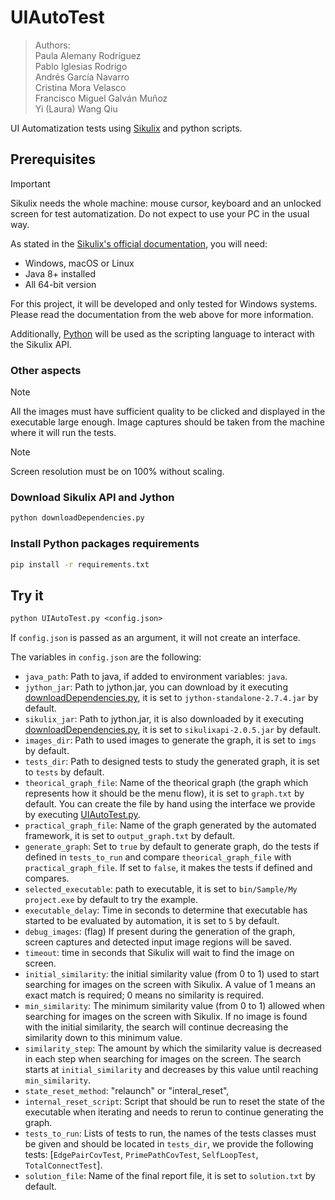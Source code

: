 # UIAutoTest

> Authors:  
> Paula Alemany Rodríguez  
> Pablo Iglesias Rodrigo  
> Andrés García Navarro  
> Cristina Mora Velasco  
> Francisco Miguel Galván Muñoz  
> Yi (Laura) Wang Qiu  

UI Automatization tests using [Sikulix](https://sikulix.github.io/docs/) and python scripts.

## Prerequisites

> [!IMPORTANT]
> Sikulix needs the whole machine: mouse cursor, keyboard and an unlocked screen for test automatization. Do not expect to use your PC in the usual way.

As stated in the [Sikulix's official documentation](https://sikulix.github.io/docs/start/installation), you will need:

- Windows, macOS or Linux
- Java 8+ installed
- All 64-bit version

For this project, it will be developed and only tested for Windows systems. Please read the documentation from the web above for more information.

Additionally, [Python](https://www.python.org/downloads/) will be used as the scripting language to interact with the Sikulix API.

### Other aspects

> [!NOTE]
> All the images must have sufficient quality to be clicked and displayed in the executable large enough. Image captures should be taken from the machine where it will run the tests.

> [!NOTE]
> Screen resolution must be on 100% without scaling.

### Download Sikulix API and Jython

```py
python downloadDependencies.py
```

### Install Python packages requirements

```cmd
pip install -r requirements.txt
```

## Try it

```ps
python UIAutoTest.py <config.json>
```

If `config.json` is passed as an argument, it will not create an interface.

The variables in `config.json` are the following:

- `java_path`: Path to java, if added to environment variables: `java`.
- `jython_jar`: Path to jython.jar, you can download by it executing [downloadDependencies.py](downloadDependencies.py), it is set to `jython-standalone-2.7.4.jar` by default.
- `sikulix_jar`: Path to jython.jar, it is also downloaded by it executing [downloadDependencies.py](downloadDependencies.py), it is set to `sikulixapi-2.0.5.jar` by default.
- `images_dir`: Path to used images to generate the graph, it is set to `imgs` by default.
- `tests_dir`: Path to designed tests to study the generated graph, it is set to `tests` by default.
- `theorical_graph_file`: Name of the theorical graph (the graph which represents how it should be the menu flow), it is set to `graph.txt` by default. You can create the file by hand using the interface we provide by executing [UIAutoTest.py](UIAutoTest.py).
- `practical_graph_file`: Name of the graph generated by the automated framework, it is set to `output_graph.txt` by default.
- `generate_graph`: Set to `true` by default to generate graph, do the tests if defined in `tests_to_run` and compare `theorical_graph_file` with `practical_graph_file`. If set to `false`, it makes the tests if defined and compares.
- `selected_executable`: path to executable, it is set to `bin/Sample/My project.exe` by default to try the example.
- `executable_delay`: Time in seconds to determine that executable has started to be evaluated by automation, it is set to `5` by default.
- `debug_images`: (flag) If present during the generation of the graph, screen captures and detected input image regions will be saved.
- `timeout`: time in seconds that Sikulix will wait to find the image on screen.
- `initial_similarity`: the initial similarity value (from 0 to 1) used to start searching for images on the screen with Sikulix. A value of 1 means an exact match is required; 0 means no similarity is required.
- `min_similarity`: The minimum similarity value (from 0 to 1) allowed when searching for images on the screen with Sikulix. If no image is found with the initial similarity, the search will continue decreasing the similarity down to this minimum value.
- `similarity_step`: The amount by which the similarity value is decreased in each step when searching for images on the screen. The search starts at `initial_similarity` and decreases by this value until reaching `min_similarity`.
- `state_reset_method`: "relaunch" or "interal_reset",
- `internal_reset_script`: Script that should be run to reset the state of the executable when iterating and needs to rerun to continue generating the graph.
- `tests_to_run`: Lists of tests to run, the names of the tests classes must be given and should be located in `tests_dir`, we provide the following tests: [`EdgePairCovTest`, `PrimePathCovTest`, `SelfLoopTest`, `TotalConnectTest`].
- `solution_file`: Name of the final report file, it is set to `solution.txt` by default.
